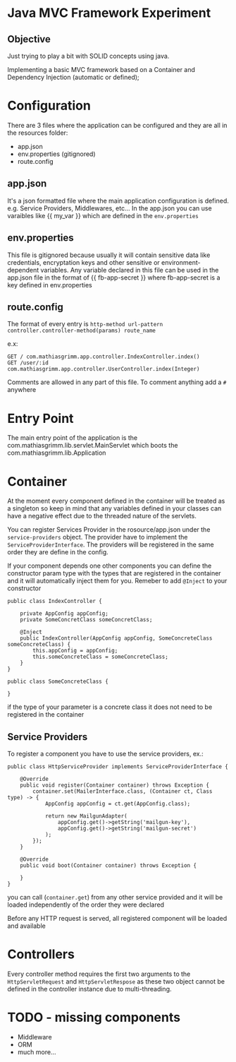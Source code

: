 Java MVC Framework Experiment
=============================

## Objective
Just trying to play a bit with SOLID concepts using java.

Implementing a basic MVC framework based on a Container and Dependency Injection (automatic or defined);

# Configuration
There are 3 files where the application can be configured and they are all in the resources folder:
- app.json
- env.properties (gitignored)
- route.config

## app.json
It's a json formatted file where the main application configuration is defined. e.g. Service Providers, Middlewares, etc...
In the app.json you can use varaibles like {{ my_var }} which are defined in the `env.properties`

## env.properties
This file is gitignored because usually it will contain sensitive data like credentials, encryptation keys and other
sensitive or environment-dependent variables. Any variable declared in this file can be used in the app.json file in the format
of {{ fb-app-secret }} where fb-app-secret is a key defined in env.properties 

## route.config
The format of every entry is `http-method url-pattern controller.controller-method(params) route_name` 

e.x: 
```
GET / com.mathiasgrimm.app.controller.IndexController.index()
GET /user/:id com.mathiasgrimm.app.controller.UserController.index(Integer)
```

Comments are allowed in any part of this file. To comment anything add a `#` anywhere

# Entry Point

The main entry point of the application is the com.mathiasgrimm.lib.servlet.MainServlet which boots the
com.mathiasgrimm.lib.Application

# Container
At the moment every component defined in the container will be treated as a singleton so keep in mind that any variables defined
in your classes can have a negative effect due to the threaded nature of the servlets.

You can register Services Provider in the rosource/app.json under the `service-providers` object.
The provider have to implement the `ServiceProviderInterface`. The providers will be registered in the same order they are
define in the config.

If your component depends one other components you can define the constructor param type with the types that are 
registered in the container and it will automatically inject them for you. Remeber to add `@Inject` to your constructor

```
public class IndexController {

    private AppConfig appConfig;
    private SomeConcretClass someConcretClass;

    @Inject
    public IndexController(AppConfig appConfig, SomeConcreteClass someConcreteClass) {
        this.appConfig = appConfig;
        this.someConcreteClass = someConcreteClass;
    }
}

public class SomeConcreteClass {

}
```

if the type of your parameter is a concrete class it does not need to be registered in the container 


## Service Providers
To register a component you have to use the service providers, ex.:

```
public class HttpServiceProvider implements ServiceProviderInterface {

    @Override
    public void register(Container container) throws Exception {
        container.set(MailerInterface.class, (Container ct, Class type) -> {
            AppConfig appConfig = ct.get(AppConfig.class);
            
            return new MailgunAdapter(
                appConfig.get()->getString('mailgun-key'),
                appConfig.get()->getString('mailgun-secret')
            );
        });
    }

    @Override
    public void boot(Container container) throws Exception {

    }
}

```

you can call (`container.get`) from any other service provided and it will be loaded independently of the order they were
declared

Before any HTTP request is served, all registered component will be loaded and available

# Controllers
Every controller method requires the first two arguments to the `HttpServletRequest` and `HttpServletRespose` as these
two object cannot be defined in the controller instance due to multi-threading.

# TODO - missing components
- Middleware
- ORM
- much more...